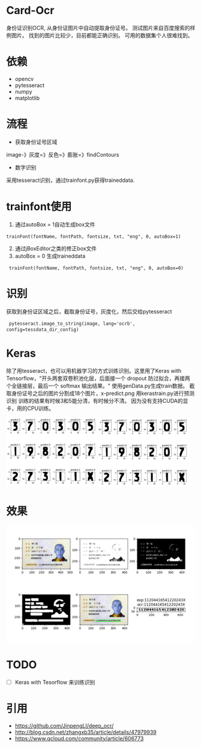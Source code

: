 Card-Ocr
==========
身份证识别OCR, 从身份证图片中自动提取身份证号。
测试图片来自百度搜索的样例图片。
找到的图片比较少，目前都能正确识别。
可用的数据集个人很难找到。

# 依赖
* opencv
* pytesseract
* numpy
* matplotlib

# 流程
* 获取身份证号区域

image-》灰度=》反色=》膨胀=》findContours

* 数字识别

采用tesseract识别，通过trainfont.py获得traineddata.

# trainfont使用

 1. 通过autoBox = 1自动生成box文件
```
trainFont(fontName, fontPath, fontsize, txt, "eng", 0, autoBox=1)
```

 2. 通过jBoxEditor之类的修正box文件
 3. autoBox = 0 生成traineddata
```
 trainFont(fontName, fontPath, fontsize, txt, "eng", 0, autoBox=0)
```

# 识别
 获取到身份证区域之后，截取身份证号，灰度化，然后交给pytesseract
```
 pytesseract.image_to_string(image, lang='ocrb', config=tessdata_dir_config)
```
# Keras
除了用tesseract，也可以用机器学习的方式训练识别。这里用了Keras with Tensorflow，"开头两套双卷积池化层，后面接一个 dropout 防过拟合，再接两个全链接层，最后一个 softmax 输出结果。"
使用genData.py生成train数据。
截取身份证号之后的图片分割成18个图片，x-predict.png
用kerastrain.py进行预测识别
训练的结果有时候3和5能分清，有时候分不清。
因为没有支持CUDA的显卡，用的CPU训练。

<img src='./sample2.png' width="240">
<img src='./sample3.png' width="240">

# 效果

![plot](./sample1.png)


# TODO
- [ ] Keras with Tesorflow 来训练识别


# 引用
* https://github.com/JinpengLI/deep_ocr/
* http://blog.csdn.net/zhangxb35/article/details/47979939
* https://www.qcloud.com/community/article/606773
